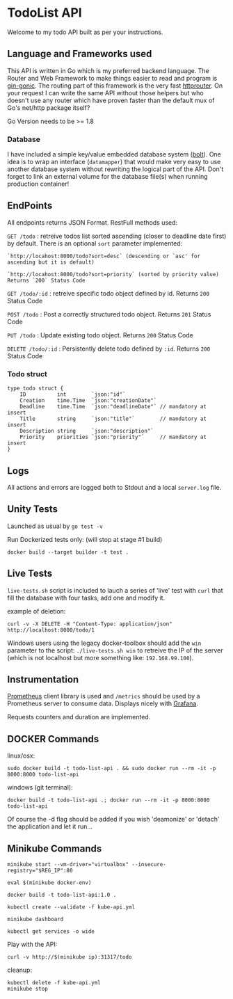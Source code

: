 
# TodoList API

Welcome to my todo API built as per your instructions.

## Language and Frameworks used
This API is written in Go which is my preferred backend language.
The Router and Web Framework to make things easier to read and program is [gin-gonic](https://github.com/gin-gonic/gin).
The routing part of this framework is the very fast [httprouter](https://github.com/julienschmidt/httprouter). On your request I can write the same API without those helpers but who doesn't use any router which have proven faster than the default mux of Go's net/http package itself?

Go Version needs to be >= 1.8

### Database
I have included a simple key/value embedded database system ([bolt](https://github.com/boltdb/bolt)).
One idea is to wrap an interface (`datamapper`) that would make very easy to use another database system without rewriting the logical part of the API.
Don't forget to link an external volume for the database file(s) when running production container!

## EndPoints
All endpoints returns JSON Format.
RestFull methods used:

`GET /todo` : retreive todos list sorted ascending (closer to deadline date first) by default.
There is an optional `sort` parameter implemented:

    `http://locahost:8000/todo?sort=desc` (descending or `asc' for ascending but it is default)

    `http://locahost:8000/todo?sort=priority` (sorted by priority value)
	Returns `200` Status Code


`GET /todo/:id` : retreive specific todo object defined by id. Returns `200` Status Code

`POST /todo` : Post a correctly structured todo object. Returns `201` Status Code

`PUT /todo` : Update existing todo object. Returns `200` Status Code

`DELETE /todo/:id` : Persistently delete todo defined by `:id`. Returns `200` Status Code



### Todo struct
```
type todo struct {
	ID          int        `json:"id"`
	Creation    time.Time  `json:"creationDate"`
	Deadline    time.Time  `json:"deadlineDate"` // mandatory at insert
	Title       string     `json:"title"`        // mandatory at insert
	Description string     `json:"description"`
	Priority    priorities `json:"priority"`     // mandatory at insert
}

```

## Logs

All actions and errors are logged both to Stdout and a local `server.log` file.

## Unity Tests
Launched as usual by `go test -v`

Run Dockerized tests only: (will stop at stage #1 build)
```
docker build --target builder -t test .
```


## Live Tests
`live-tests.sh` script is included to lauch a series of 'live' test with `curl` that fill the database with four tasks, add one and modify it.

example of deletion:
```
curl -v -X DELETE -H "Content-Type: application/json" http://localhost:8000/todo/1
```

Windows users using the legacy docker-toolbox should add the `win` parameter to the script: `./live-tests.sh win` to retreive the IP of the server (which is not localhost but more something like: `192.168.99.100`).

## Instrumentation
[Prometheus](https://github.com/prometheus/client_golang) client library is used and `/metrics` should be used by a Prometheus server to consume data. Displays nicely with [Grafana](https://grafana.com/).

Requests counters and duration are implemented.

## DOCKER Commands
linux/osx:
```
sudo docker build -t todo-list-api . && sudo docker run --rm -it -p 8000:8000 todo-list-api

```
windows (git terminal):
```
docker build -t todo-list-api .; docker run --rm -it -p 8000:8000 todo-list-api
```
Of course the -d flag should be added if you wish 'deamonize' or 'detach' the application and let it run...

## Minikube Commands

```
minikube start --vm-driver="virtualbox" --insecure-registry="$REG_IP":80

eval $(minikube docker-env)

docker build -t todo-list-api:1.0 .

kubectl create --validate -f kube-api.yml

minikube dashboard

kubectl get services -o wide

```
Play with the API:
```
curl -v http://$(minikube ip):31317/todo
````
cleanup:
```
kubectl delete -f kube-api.yml
minikube stop
````